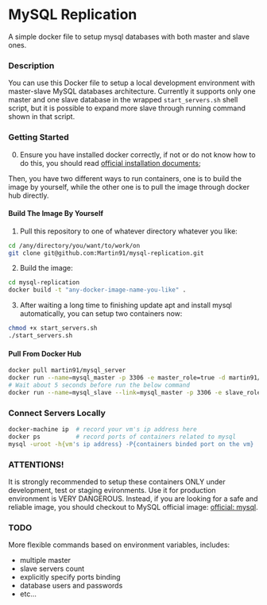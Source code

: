 MySQL Replication
====
A simple docker file to setup mysql databases with both master and slave ones.

### Description
You can use this Docker file to setup a local development environment with master-slave MySQL databases architecture. Currently it supports only one master and one slave database in the wrapped `start_servers.sh` shell script, but it is possible to expand more slave through running command shown in that script.

### Getting Started
0. Ensure you have installed docker correctly, if not or do not know how to do this, you should read [official installation documents](http://docs.docker.com/mac/started/);

Then, you have two different ways to run containers, one is to build the image by yourself, while the other one is to pull the image through docker hub directly.

#### Build The Image By Yourself
1. Pull this repository to one of whatever directory whatever you like:
  ```sh
  cd /any/directory/you/want/to/work/on
  git clone git@github.com:Martin91/mysql-replication.git
  ```

2. Build the image:
  ```sh
  cd mysql-replication
  docker build -t "any-docker-image-name-you-like" .
  ```

3. After waiting a long time to finishing update apt and install mysql automatically, you can setup two containers now:
  ```sh
  chmod +x start_servers.sh
  ./start_servers.sh
  ```

#### Pull From Docker Hub
```sh
docker pull martin91/mysql_server
docker run --name=mysql_master -p 3306 -e master_role=true -d martin91/mysql_server
# Wait about 5 seconds before run the below command
docker run --name=mysql_slave --link=mysql_master -p 3306 -e slave_role=true -d martin91/mysql_server
```

### Connect Servers Locally
```sh
docker-machine ip  # record your vm's ip address here
docker ps          # record ports of containers related to mysql
mysql -uroot -h{vm's ip address} -P{containers binded port on the vm}
```

### ATTENTIONS!
It is strongly recommended to setup these containers ONLY under development, test or staging evironments. Use it for production environment is VERY DANGEROUS. Instead, if you are looking for a safe and reliable image, you should checkout to MySQL official image: [official: mysql](https://hub.docker.com/_/mysql/).

### TODO
More flexible commands based on environment variables, includes:

* multiple master
* slave servers count
* explicitly specify ports binding
* database users and passwords
* etc...
